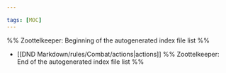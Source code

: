 ```yaml
---

tags: [MOC]
---
```

%% Zoottelkeeper: Beginning of the autogenerated index file list  %%
-  [[DND Markdown/rules/Combat/actions|actions]]
%% Zoottelkeeper: End of the autogenerated index file list  %%
